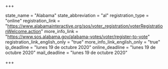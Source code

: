 +++

state_name = "Alabama"
state_abbreviation = "al"
registration_type = "online"
registration_link = "https://www.alabamainteractive.org/sos/voter_registration/voterRegistrationWelcome.action"
more_info_link = "https://www.sos.alabama.gov/alabama-votes/voter/register-to-vote"
registration_link_english_only = "true"
more_info_link_english_only = "true"
ip_deadline = "lunes 19 de octubre 2020"
online_deadline = "lunes 19 de octubre 2020"
mail_deadline = "lunes 19 de octubre 2020"

+++